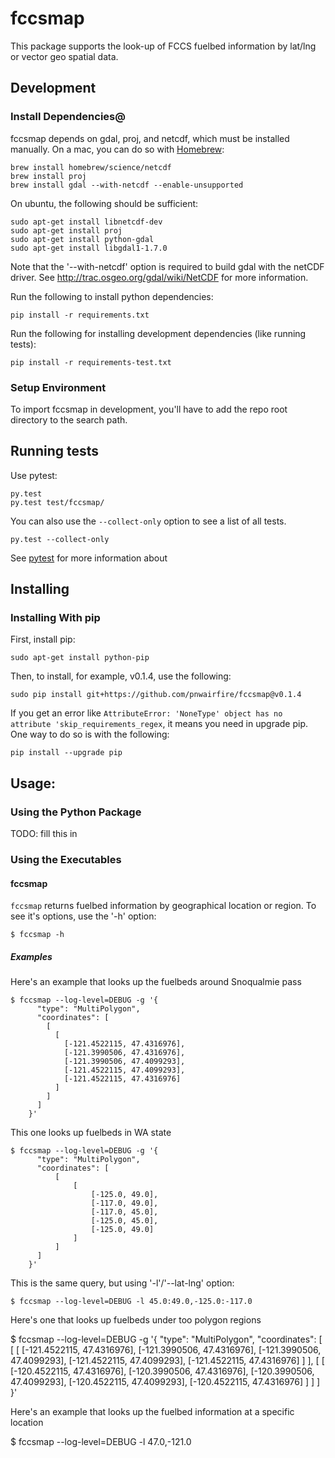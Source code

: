 # fccsmap

This package supports the look-up of FCCS fuelbed information by lat/lng or
vector geo spatial data.

## Development

### Install Dependencies@

fccsmap depends on gdal, proj, and netcdf, which must be installed manually.
On a mac, you can do so with [Homebrew](http://brew.sh/):

    brew install homebrew/science/netcdf
    brew install proj
    brew install gdal --with-netcdf --enable-unsupported

On ubuntu, the following should be sufficient:

    sudo apt-get install libnetcdf-dev
    sudo apt-get install proj
    sudo apt-get install python-gdal
    sudo apt-get install libgdal1-1.7.0

Note that the '--with-netcdf' option is required to build gdal with the
netCDF driver. See http://trac.osgeo.org/gdal/wiki/NetCDF for more information.


Run the following to install python dependencies:

    pip install -r requirements.txt

Run the following for installing development dependencies (like running tests):

    pip install -r requirements-test.txt

### Setup Environment

To import fccsmap in development, you'll have to add the repo root directory
to the search path.

## Running tests

Use pytest:

    py.test
    py.test test/fccsmap/

You can also use the ```--collect-only``` option to see a list of all tests.

    py.test --collect-only

See [pytest](http://pytest.org/latest/getting-started.html#getstarted) for more information about

## Installing

### Installing With pip

First, install pip:

    sudo apt-get install python-pip

Then, to install, for example, v0.1.4, use the following:

    sudo pip install git+https://github.com/pnwairfire/fccsmap@v0.1.4

If you get an error like    ```AttributeError: 'NoneType' object has no attribute 'skip_requirements_regex```, it means you need in upgrade pip.  One way to do so is with the following:

    pip install --upgrade pip

## Usage:

### Using the Python Package

TODO: fill this in

### Using the Executables

#### fccsmap

```fccsmap``` returns fuelbed information by geographical location or region.
To see it's options, use the '-h' option:

    $ fccsmap -h

##### Examples

Here's an example that looks up the fuelbeds around Snoqualmie pass

    $ fccsmap --log-level=DEBUG -g '{
          "type": "MultiPolygon",
          "coordinates": [
            [
              [
                [-121.4522115, 47.4316976],
                [-121.3990506, 47.4316976],
                [-121.3990506, 47.4099293],
                [-121.4522115, 47.4099293],
                [-121.4522115, 47.4316976]
              ]
            ]
          ]
        }'

This one looks up fuelbeds in WA state

    $ fccsmap --log-level=DEBUG -g '{
          "type": "MultiPolygon",
          "coordinates": [
              [
                  [
                      [-125.0, 49.0],
                      [-117.0, 49.0],
                      [-117.0, 45.0],
                      [-125.0, 45.0],
                      [-125.0, 49.0]
                  ]
              ]
          ]
        }'

This is the same query, but using '-l'/'--lat-lng' option:

    $ fccsmap --log-level=DEBUG -l 45.0:49.0,-125.0:-117.0

Here's one that looks up fuelbeds under too polygon regions

 $ fccsmap --log-level=DEBUG -g '{
      "type": "MultiPolygon",
      "coordinates": [
        [
          [
            [-121.4522115, 47.4316976],
            [-121.3990506, 47.4316976],
            [-121.3990506, 47.4099293],
            [-121.4522115, 47.4099293],
            [-121.4522115, 47.4316976]
          ]
        ],
        [
          [
            [-120.4522115, 47.4316976],
            [-120.3990506, 47.4316976],
            [-120.3990506, 47.4099293],
            [-120.4522115, 47.4099293],
            [-120.4522115, 47.4316976]
          ]
        ]
      ]
    }'

Here's an example that looks up the fuelbed information at a specific
location

 $ fccsmap --log-level=DEBUG -l 47.0,-121.0
